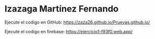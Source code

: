 # Izazaga Martínez Fernando

Ejecute el codigo en GitHub: https://zaza26.github.io/Pruevas.github.io/

Ejecute el codigo en firebase: https://ejercicio1-f93f0.web.app/
